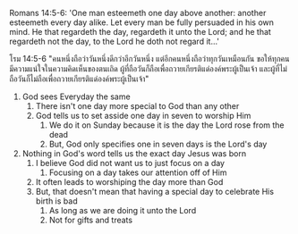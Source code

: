 Romans 14:5-6: 'One man esteemeth one day above another: another esteemeth every day alike. Let every man be fully persuaded in his own mind. He that regardeth the day, regardeth it unto the Lord; and he that regardeth not the day, to the Lord he doth not regard it...'

โรม 14:5-6 "คนหนึ่งถือว่าวันหนึ่งดีกว่าอีกวันหนึ่ง แต่อีกคนหนึ่งถือว่าทุกวันเหมือนกัน ขอให้ทุกคนมีความแน่ใจในความคิดเห็นของตนเถิด ผู้ที่ถือวันก็ถือเพื่อถวายเกียรติแด่องค์พระผู้เป็นเจ้า และผู้ที่ไม่ถือวันก็ไม่ถือเพื่อถวายเกียรติแด่องค์พระผู้เป็นเจ้า"

1. God sees Everyday the same
   1. There isn't one day more special to God than any other
   2. God tells us to set asside one day in seven to worship Him
      1. We do it on Sunday because it is the day the Lord rose from the dead
      2. But, God only specifies one in seven days is the Lord's day
2. Nothing in God's word tells us the exact day Jesus was born
   1. I believe God did not want us to just focus on a day
      1. Focusing on a day takes our attention off of Him
   2. It often leads to worshiping the day more than God
   3. But, that doesn't mean that having a special day to celebrate His birth is bad
      1. As long as we are doing it unto the Lord
      2. Not for gifts and treats